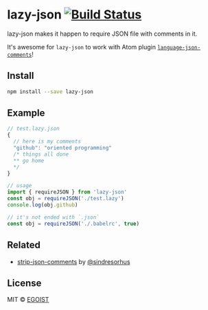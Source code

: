 # lazy-json [![Build Status](https://img.shields.io/circleci/project/egoist/lazy-json/master.svg?style=flat-square)](https://circleci.com/gh/egoist/lazy-json/tree/master)

lazy-json makes it happen to require JSON file with comments in it.

It's awesome for `lazy-json` to work with Atom plugin [`language-json-comments`](https://atom.io/packages/language-json-comments)!

## Install

```bash
npm install --save lazy-json
```

## Example

```javascript
// test.lazy.json
{
  // here is my comments
  "github": "oriented programming"
  /* things all done
  ** go home
  */
}

// usage
import { requireJSON } from 'lazy-json'
const obj = requireJSON('./test.lazy')
console.log(obj.github)

// it's not ended with `.json`
const obj = requireJSON('./.babelrc', true)
```

## Related

- [strip-json-comments](https://github.com/sindresorhus/strip-json-comments) by [@sindresorhus](https://github.com/sindresorhus)

## License

MIT &copy; [EGOIST](https://github.com/egoist)
